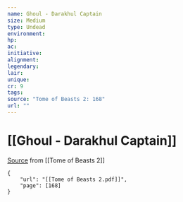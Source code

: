 ```yaml
---
name: Ghoul - Darakhul Captain
size: Medium
type: Undead
environment: 
hp: 
ac: 
initiative: 
alignment: 
legendary: 
lair: 
unique: 
cr: 9
tags: 
source: "Tome of Beasts 2: 168"
url: ""
---
```

# [[Ghoul - Darakhul Captain]]

[Source](zotero://open-pdf/library/items/9UQIAB6R?page=168) from [[Tome of Beasts 2]]

```pdf
{
	"url": "[[Tome of Beasts 2.pdf]]",
	"page": [168]
}
```


